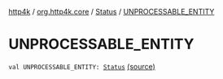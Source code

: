 [http4k](../../index.md) / [org.http4k.core](../index.md) / [Status](index.md) / [UNPROCESSABLE_ENTITY](./-u-n-p-r-o-c-e-s-s-a-b-l-e_-e-n-t-i-t-y.md)

# UNPROCESSABLE_ENTITY

`val UNPROCESSABLE_ENTITY: `[`Status`](index.md) [(source)](https://github.com/http4k/http4k/blob/master/http4k-core/src/main/kotlin/org/http4k/core/Status.kt#L49)